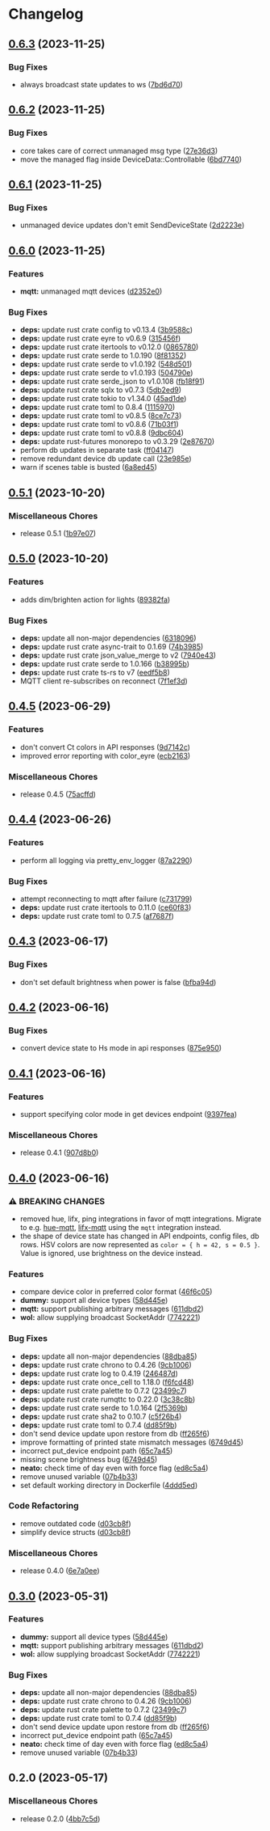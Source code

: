 # Changelog

## [0.6.3](https://github.com/FruitieX/homectl-server/compare/v0.6.2...v0.6.3) (2023-11-25)


### Bug Fixes

* always broadcast state updates to ws ([7bd6d70](https://github.com/FruitieX/homectl-server/commit/7bd6d70d622eae0139bde14d35878e771aae16e4))

## [0.6.2](https://github.com/FruitieX/homectl-server/compare/v0.6.1...v0.6.2) (2023-11-25)


### Bug Fixes

* core takes care of correct unmanaged msg type ([27e36d3](https://github.com/FruitieX/homectl-server/commit/27e36d365086d8a79d9cf97611d425543fc8a6c3))
* move the managed flag inside DeviceData::Controllable ([6bd7740](https://github.com/FruitieX/homectl-server/commit/6bd77409f793e9632313775a1f4b6d949c78fb47))

## [0.6.1](https://github.com/FruitieX/homectl-server/compare/v0.6.0...v0.6.1) (2023-11-25)


### Bug Fixes

* unmanaged device updates don't emit SendDeviceState ([2d2223e](https://github.com/FruitieX/homectl-server/commit/2d2223e4c384ff365b8159bf618fc07c09790bac))

## [0.6.0](https://github.com/FruitieX/homectl-server/compare/v0.5.1...v0.6.0) (2023-11-25)


### Features

* **mqtt:** unmanaged mqtt devices ([d2352e0](https://github.com/FruitieX/homectl-server/commit/d2352e043190face0357cb6d93e58f93057c65ff))


### Bug Fixes

* **deps:** update rust crate config to v0.13.4 ([3b9588c](https://github.com/FruitieX/homectl-server/commit/3b9588cfb74034605f66f82147c3e6ad543a69fc))
* **deps:** update rust crate eyre to v0.6.9 ([315456f](https://github.com/FruitieX/homectl-server/commit/315456f9bbd6920e9fda19bad7bf46bfb7476e64))
* **deps:** update rust crate itertools to v0.12.0 ([0865780](https://github.com/FruitieX/homectl-server/commit/086578010f7261edf6271c246b0b0f5e143d2bd1))
* **deps:** update rust crate serde to 1.0.190 ([8f81352](https://github.com/FruitieX/homectl-server/commit/8f81352b9298fe598857b244389959a1b0e82ddc))
* **deps:** update rust crate serde to v1.0.192 ([548d501](https://github.com/FruitieX/homectl-server/commit/548d5019dc658089ded210f4ecbd5ed4c659e3f5))
* **deps:** update rust crate serde to v1.0.193 ([504790e](https://github.com/FruitieX/homectl-server/commit/504790e8ce2093aad89e3670d77a64d9a11f237c))
* **deps:** update rust crate serde_json to v1.0.108 ([fb18f91](https://github.com/FruitieX/homectl-server/commit/fb18f914aad62c46544b2874846a7f5bb3176b7d))
* **deps:** update rust crate sqlx to v0.7.3 ([5db2ed9](https://github.com/FruitieX/homectl-server/commit/5db2ed9d87a3393c84a96fe08b52896ca807cb46))
* **deps:** update rust crate tokio to v1.34.0 ([45ad1de](https://github.com/FruitieX/homectl-server/commit/45ad1de6d7aa94cccb71c7b58af1c8506031298a))
* **deps:** update rust crate toml to 0.8.4 ([1115970](https://github.com/FruitieX/homectl-server/commit/1115970db6aa7eed2d1dec4c9a7ead797f81b5f3))
* **deps:** update rust crate toml to v0.8.5 ([8ce7c73](https://github.com/FruitieX/homectl-server/commit/8ce7c731106ace1ba1e579de87a647bf4c1c4c1c))
* **deps:** update rust crate toml to v0.8.6 ([71b03f1](https://github.com/FruitieX/homectl-server/commit/71b03f13b04367c342651ae231c949b25385ad86))
* **deps:** update rust crate toml to v0.8.8 ([9dbc604](https://github.com/FruitieX/homectl-server/commit/9dbc604e57294be4ff6bff4bd8a7e920ed755e7c))
* **deps:** update rust-futures monorepo to v0.3.29 ([2e87670](https://github.com/FruitieX/homectl-server/commit/2e876700db508decc08cbf221e8e4b20f8026355))
* perform db updates in separate task ([ff04147](https://github.com/FruitieX/homectl-server/commit/ff041479621d3263dc0acb628be1042c1904daa7))
* remove redundant device db update call ([23e985e](https://github.com/FruitieX/homectl-server/commit/23e985eeb9a1a461ad44a59e99ede7973e4b8442))
* warn if scenes table is busted ([6a8ed45](https://github.com/FruitieX/homectl-server/commit/6a8ed458a8789a1f8fd3e60c50579634c098f28b))

## [0.5.1](https://github.com/FruitieX/homectl-server/compare/v0.5.0...v0.5.1) (2023-10-20)


### Miscellaneous Chores

* release 0.5.1 ([1b97e07](https://github.com/FruitieX/homectl-server/commit/1b97e070d2193591a9c352d7b149bf10edadfe64))

## [0.5.0](https://github.com/FruitieX/homectl-server/compare/v0.4.5...v0.5.0) (2023-10-20)


### Features

* adds dim/brighten action for lights ([89382fa](https://github.com/FruitieX/homectl-server/commit/89382fa83371c3c4c8de9135109a12d9f28e9217))


### Bug Fixes

* **deps:** update all non-major dependencies ([6318096](https://github.com/FruitieX/homectl-server/commit/63180960410700a786631c4333d8e54c4d0911db))
* **deps:** update rust crate async-trait to 0.1.69 ([74b3985](https://github.com/FruitieX/homectl-server/commit/74b3985803e13fc600d0abdf5ab50ccd8dd53b02))
* **deps:** update rust crate json_value_merge to v2 ([7940e43](https://github.com/FruitieX/homectl-server/commit/7940e437fa8b7374b1292ae093ff496964a8f431))
* **deps:** update rust crate serde to 1.0.166 ([b38995b](https://github.com/FruitieX/homectl-server/commit/b38995bed70fc7d332707f8d0d61445f691ee8cb))
* **deps:** update rust crate ts-rs to v7 ([eedf5b8](https://github.com/FruitieX/homectl-server/commit/eedf5b84593622214ff57dacb642a1476970041d))
* MQTT client re-subscribes on reconnect ([7f1ef3d](https://github.com/FruitieX/homectl-server/commit/7f1ef3da3dfc72240fef37ebfb4a6309d7d1a6c6))

## [0.4.5](https://github.com/FruitieX/homectl-server/compare/v0.4.4...v0.4.5) (2023-06-29)


### Features

* don't convert Ct colors in API responses ([9d7142c](https://github.com/FruitieX/homectl-server/commit/9d7142c37e7c28b66235670da0957e312dc46274))
* improved error reporting with color_eyre ([ecb2163](https://github.com/FruitieX/homectl-server/commit/ecb21637b5b1fae06548abd7e716a408cd815001))


### Miscellaneous Chores

* release 0.4.5 ([75acffd](https://github.com/FruitieX/homectl-server/commit/75acffd3b9f5339a66858eb6db695bb512cc79f4))

## [0.4.4](https://github.com/FruitieX/homectl-server/compare/v0.4.3...v0.4.4) (2023-06-26)


### Features

* perform all logging via pretty_env_logger ([87a2290](https://github.com/FruitieX/homectl-server/commit/87a2290242136b5e50e648504f915f0e08453757))


### Bug Fixes

* attempt reconnecting to mqtt after failure ([c731799](https://github.com/FruitieX/homectl-server/commit/c731799df148d19c66b342312e90b6da567d0a91))
* **deps:** update rust crate itertools to 0.11.0 ([ce60f83](https://github.com/FruitieX/homectl-server/commit/ce60f8367aafa6dc1872dd14486ec4b1cee88c12))
* **deps:** update rust crate toml to 0.7.5 ([af7687f](https://github.com/FruitieX/homectl-server/commit/af7687fced4941102f5b6a0d1bc1ad33946f67bd))

## [0.4.3](https://github.com/FruitieX/homectl-server/compare/v0.4.2...v0.4.3) (2023-06-17)


### Bug Fixes

* don't set default brightness when power is false ([bfba94d](https://github.com/FruitieX/homectl-server/commit/bfba94d5de5b0970cc57cde9dd43758f73f116ff))

## [0.4.2](https://github.com/FruitieX/homectl-server/compare/v0.4.1...v0.4.2) (2023-06-16)


### Bug Fixes

* convert device state to Hs mode in api responses ([875e950](https://github.com/FruitieX/homectl-server/commit/875e950749284b42259573678ee116645b3f1def))

## [0.4.1](https://github.com/FruitieX/homectl-server/compare/v0.4.0...v0.4.1) (2023-06-16)


### Features

* support specifying color mode in get devices endpoint ([9397fea](https://github.com/FruitieX/homectl-server/commit/9397feaa89331f6019fb96bde2c1b2135fbf5692))


### Miscellaneous Chores

* release 0.4.1 ([907d8b0](https://github.com/FruitieX/homectl-server/commit/907d8b0615c663a68fbd73eeb780fff907214390))

## [0.4.0](https://github.com/FruitieX/homectl-server/compare/v0.2.0...v0.4.0) (2023-06-16)


### ⚠ BREAKING CHANGES

* removed hue, lifx, ping integrations in favor of mqtt integrations. Migrate to e.g. [hue-mqtt](https://github.com/FruitieX/hue-mqtt), [lifx-mqtt](https://github.com/FruitieX/lifx-mqtt) using the `mqtt` integration instead.
* the shape of device state has changed in API endpoints, config files, db rows. HSV colors are now represented as `color = { h = 42, s = 0.5 }`. Value is ignored, use brightness on the device instead.

### Features

* compare device color in preferred color format ([46f6c05](https://github.com/FruitieX/homectl-server/commit/46f6c050170504ee357530df9804f7dcc36e3eec))
* **dummy:** support all device types ([58d445e](https://github.com/FruitieX/homectl-server/commit/58d445e023894a8422666458331f5106424eef2b))
* **mqtt:** support publishing arbitrary messages ([611dbd2](https://github.com/FruitieX/homectl-server/commit/611dbd2dbafebf01b4da354c2130b2a72b77720d))
* **wol:** allow supplying broadcast SocketAddr ([7742221](https://github.com/FruitieX/homectl-server/commit/77422216739b12dda33d461d665758737023521c))


### Bug Fixes

* **deps:** update all non-major dependencies ([88dba85](https://github.com/FruitieX/homectl-server/commit/88dba856d5987b48e10734064a2e7e8422487be6))
* **deps:** update rust crate chrono to 0.4.26 ([9cb1006](https://github.com/FruitieX/homectl-server/commit/9cb1006205756327aa01c7e29c2fd076f4a88f41))
* **deps:** update rust crate log to 0.4.19 ([246487d](https://github.com/FruitieX/homectl-server/commit/246487d6633c48e7c1fc6cff42defab9fae6d773))
* **deps:** update rust crate once_cell to 1.18.0 ([f6fcd48](https://github.com/FruitieX/homectl-server/commit/f6fcd487f3e6c525a45dc535c29245188428f132))
* **deps:** update rust crate palette to 0.7.2 ([23499c7](https://github.com/FruitieX/homectl-server/commit/23499c7030b10b52a69f50ea84f00e3aa6620776))
* **deps:** update rust crate rumqttc to 0.22.0 ([3c38c8b](https://github.com/FruitieX/homectl-server/commit/3c38c8b5bc96a66a8f5edf85d4965c6b745906e7))
* **deps:** update rust crate serde to 1.0.164 ([2f5369b](https://github.com/FruitieX/homectl-server/commit/2f5369bee3832daacacecb00a58fb823cfc9ace1))
* **deps:** update rust crate sha2 to 0.10.7 ([c5f26b4](https://github.com/FruitieX/homectl-server/commit/c5f26b4566c302963ae3d4296d2f77694f8bd283))
* **deps:** update rust crate toml to 0.7.4 ([dd85f9b](https://github.com/FruitieX/homectl-server/commit/dd85f9b357d0694f378999ece785d5e487acbe8d))
* don't send device update upon restore from db ([ff265f6](https://github.com/FruitieX/homectl-server/commit/ff265f68c2c236d5407cae2428c20f23363c2035))
* improve formatting of printed state mismatch messages ([6749d45](https://github.com/FruitieX/homectl-server/commit/6749d45e55b222677d60a99ca4f8753ff83e1c74))
* incorrect put_device endpoint path ([65c7a45](https://github.com/FruitieX/homectl-server/commit/65c7a45762b59a2c1799463d480e34fcc67985f0))
* missing scene brightness bug ([6749d45](https://github.com/FruitieX/homectl-server/commit/6749d45e55b222677d60a99ca4f8753ff83e1c74))
* **neato:** check time of day even with force flag ([ed8c5a4](https://github.com/FruitieX/homectl-server/commit/ed8c5a4ec56d6307a68497ffb4b171669ec118cf))
* remove unused variable ([07b4b33](https://github.com/FruitieX/homectl-server/commit/07b4b33f89eb5b8819e6e63d5f561681c4fccad5))
* set default working directory in Dockerfile ([4ddd5ed](https://github.com/FruitieX/homectl-server/commit/4ddd5edb3bd59b63f77d67f7c2bf7db93f0ecce0))


### Code Refactoring

* remove outdated code ([d03cb8f](https://github.com/FruitieX/homectl-server/commit/d03cb8f5319578b10d6b4ba543e319bedfc49e92))
* simplify device structs ([d03cb8f](https://github.com/FruitieX/homectl-server/commit/d03cb8f5319578b10d6b4ba543e319bedfc49e92))


### Miscellaneous Chores

* release 0.4.0 ([6e7a0ee](https://github.com/FruitieX/homectl-server/commit/6e7a0ee4c13e2cb3fbf7b137548cdf7a9249d6d0))

## [0.3.0](https://github.com/FruitieX/homectl-server/compare/v0.2.0...v0.3.0) (2023-05-31)


### Features

* **dummy:** support all device types ([58d445e](https://github.com/FruitieX/homectl-server/commit/58d445e023894a8422666458331f5106424eef2b))
* **mqtt:** support publishing arbitrary messages ([611dbd2](https://github.com/FruitieX/homectl-server/commit/611dbd2dbafebf01b4da354c2130b2a72b77720d))
* **wol:** allow supplying broadcast SocketAddr ([7742221](https://github.com/FruitieX/homectl-server/commit/77422216739b12dda33d461d665758737023521c))


### Bug Fixes

* **deps:** update all non-major dependencies ([88dba85](https://github.com/FruitieX/homectl-server/commit/88dba856d5987b48e10734064a2e7e8422487be6))
* **deps:** update rust crate chrono to 0.4.26 ([9cb1006](https://github.com/FruitieX/homectl-server/commit/9cb1006205756327aa01c7e29c2fd076f4a88f41))
* **deps:** update rust crate palette to 0.7.2 ([23499c7](https://github.com/FruitieX/homectl-server/commit/23499c7030b10b52a69f50ea84f00e3aa6620776))
* **deps:** update rust crate toml to 0.7.4 ([dd85f9b](https://github.com/FruitieX/homectl-server/commit/dd85f9b357d0694f378999ece785d5e487acbe8d))
* don't send device update upon restore from db ([ff265f6](https://github.com/FruitieX/homectl-server/commit/ff265f68c2c236d5407cae2428c20f23363c2035))
* incorrect put_device endpoint path ([65c7a45](https://github.com/FruitieX/homectl-server/commit/65c7a45762b59a2c1799463d480e34fcc67985f0))
* **neato:** check time of day even with force flag ([ed8c5a4](https://github.com/FruitieX/homectl-server/commit/ed8c5a4ec56d6307a68497ffb4b171669ec118cf))
* remove unused variable ([07b4b33](https://github.com/FruitieX/homectl-server/commit/07b4b33f89eb5b8819e6e63d5f561681c4fccad5))

## 0.2.0 (2023-05-17)


### Miscellaneous Chores

* release 0.2.0 ([4bb7c5d](https://github.com/FruitieX/homectl-server/commit/4bb7c5d0e5a64e5265aff75802271cee92317b23))
